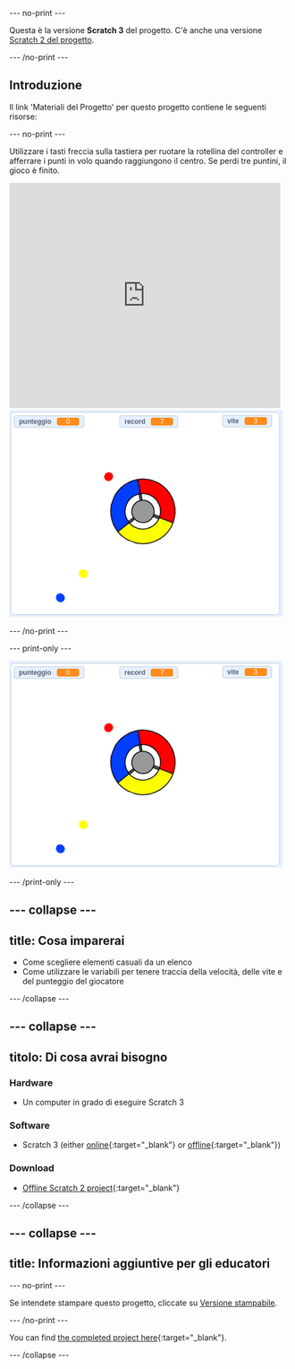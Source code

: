 \--- no-print \---

Questa è la versione **Scratch 3** del progetto. C'è anche una versione [Scratch 2 del progetto](https://projects.raspberrypi.org/en/projects/catch-the-dots-scratch2).

\--- /no-print \---

## Introduzione

Il link 'Materiali del Progetto' per questo progetto contiene le seguenti risorse:

\--- no-print \---

Utilizzare i tasti freccia sulla tastiera per ruotare la rotellina del controller e afferrare i punti in volo quando raggiungono il centro. Se perdi tre puntini, il gioco è finito.

<div class="scratch-preview">
  <iframe allowtransparency="true" width="485" height="402" src="https://scratch.mit.edu/projects/embed/252923761/?autostart=false" frameborder="0" scrolling="no"></iframe>
  <img src="images/dots-final.png">
</div>

\--- /no-print \---

\--- print-only \---

![Screenshot puntini](images/dots-final.png)

\--- /print-only \---

## \--- collapse \---

## title: Cosa imparerai

+ Come scegliere elementi casuali da un elenco
+ Come utilizzare le variabili per tenere traccia della velocità, delle vite e del punteggio del giocatore

\--- /collapse \---

## \--- collapse \---

## titolo: Di cosa avrai bisogno

### Hardware

+ Un computer in grado di eseguire Scratch 3

### Software

+ Scratch 3 (either [online](https://rpf.io/scratchon){:target="_blank"} or [offline](https://rpf.io/scratchoff){:target="_blank"})

### Download

+ [Offline Scratch 2 project](https://rpf.io/p/en/catch-the-dots-go){:target="_blank"}

\--- /collapse \---

## \--- collapse \---

## title: Informazioni aggiuntive per gli educatori

\--- no-print \---

Se intendete stampare questo progetto, cliccate su [Versione stampabile](https://projects.raspberrypi.org/en/projects/catch-the-dots/print).

\--- /no-print \---

You can find [the completed project here](https://rpf.io/p/en/catch-the-dots-get){:target="_blank"}.

\--- /collapse \---